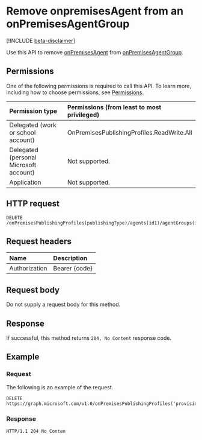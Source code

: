 # Remove onpremisesAgent from an onPremisesAgentGroup

[!INCLUDE [beta-disclaimer](../../includes/beta-disclaimer.md)]

Use this API to remove [onPremisesAgent](../resources/onpremisesagent.md) from [onPremisesAgentGroup](../resources/onpremisesagentgroup.md).

## Permissions

One of the following permissions is required to call this API. To learn more, including how to choose permissions, see [Permissions](../../../concepts/permissions_reference.md).

|Permission type                        | Permissions (from least to most privileged)              |
|:--------------------------------------|:---------------------------------------------------------|
|Delegated (work or school account)     | OnPremisesPublishingProfiles.ReadWrite.All |
|Delegated (personal Microsoft account) | Not supported. |
|Application                            | Not supported. |

## HTTP request

<!-- { "blockType": "ignored" } -->
```http
DELETE /onPremisesPublishingProfiles(publishingType)/agents(id1)/agentGroups(id2)/$ref
```

## Request headers

| Name          | Description   |
|:--------------|:--------------|
| Authorization | Bearer {code} |

## Request body

Do not supply a request body for this method.

## Response

If successful, this method returns `204, No Content` response code.

## Example

### Request

The following is an example of the request.
<!-- {
  "blockType": "request",
  "name": "create_onpremisesagentgroup_from_onpremisesagent"
}-->

```http
DELETE https://graph.microsoft.com/v1.0/onPremisesPublishingProfiles('provisioning')/agents(id1)/agentGroups(id2)/$ref
```

### Response

<!-- {
  "blockType": "response",
  "truncated": true,
  "@odata.type": "microsoft.graph.onPremisesAgentGroup"
} -->

```http
HTTP/1.1 204 No Conten
```

<!-- uuid: 8fcb5dbc-d5aa-4681-8e31-b001d5168d79
2015-10-25 14:57:30 UTC -->
<!-- {
  "type": "#page.annotation",
  "description": "Create onPremisesAgentGroup",
  "keywords": "",
  "section": "documentation",
  "tocPath": ""
}-->